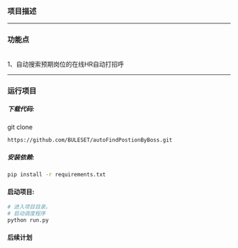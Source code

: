 


### 项目描述


-------------------



### 功能点
<br>1、自动搜索预期岗位的在线HR自动打招呼</br>



------------
### 运行项目

##### 下载代码:

git clone

```bash
https://github.com/BULESET/autoFindPostionByBoss.git
```

##### 安装依赖:

```bash
pip install -r requirements.txt
```



#### 启动项目:

```bash
# 进入项目目录。
# 启动调度程序
python run.py

```

#### 后续计划

